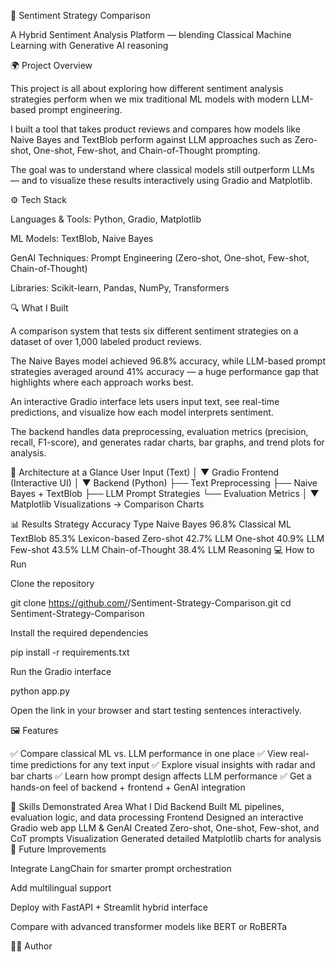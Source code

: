 🧠 Sentiment Strategy Comparison

A Hybrid Sentiment Analysis Platform — blending Classical Machine Learning with Generative AI reasoning

🌍 Project Overview

This project is all about exploring how different sentiment analysis strategies perform when we mix traditional ML models with modern LLM-based prompt engineering.

I built a tool that takes product reviews and compares how models like Naive Bayes and TextBlob perform against LLM approaches such as Zero-shot, One-shot, Few-shot, and Chain-of-Thought prompting.

The goal was to understand where classical models still outperform LLMs — and to visualize these results interactively using Gradio and Matplotlib.

⚙️ Tech Stack

Languages & Tools: Python, Gradio, Matplotlib

ML Models: TextBlob, Naive Bayes

GenAI Techniques: Prompt Engineering (Zero-shot, One-shot, Few-shot, Chain-of-Thought)

Libraries: Scikit-learn, Pandas, NumPy, Transformers

🔍 What I Built

A comparison system that tests six different sentiment strategies on a dataset of over 1,000 labeled product reviews.

The Naive Bayes model achieved 96.8% accuracy, while LLM-based prompt strategies averaged around 41% accuracy — a huge performance gap that highlights where each approach works best.

An interactive Gradio interface lets users input text, see real-time predictions, and visualize how each model interprets sentiment.

The backend handles data preprocessing, evaluation metrics (precision, recall, F1-score), and generates radar charts, bar graphs, and trend plots for analysis.

🧩 Architecture at a Glance
User Input (Text)
      │
      ▼
Gradio Frontend (Interactive UI)
      │
      ▼
Backend (Python)
 ├── Text Preprocessing
 ├── Naive Bayes + TextBlob
 ├── LLM Prompt Strategies
 └── Evaluation Metrics
      │
      ▼
Matplotlib Visualizations → Comparison Charts

📊 Results
Strategy	Accuracy	Type
Naive Bayes	96.8%	Classical ML
TextBlob	85.3%	Lexicon-based
Zero-shot	42.7%	LLM
One-shot	40.9%	LLM
Few-shot	43.5%	LLM
Chain-of-Thought	38.4%	LLM Reasoning
💻 How to Run

Clone the repository

git clone https://github.com/<your-username>/Sentiment-Strategy-Comparison.git
cd Sentiment-Strategy-Comparison


Install the required dependencies

pip install -r requirements.txt


Run the Gradio interface

python app.py


Open the link in your browser and start testing sentences interactively.

🖼️ Features

✅ Compare classical ML vs. LLM performance in one place
✅ View real-time predictions for any text input
✅ Explore visual insights with radar and bar charts
✅ Learn how prompt design affects LLM performance
✅ Get a hands-on feel of backend + frontend + GenAI integration

🧠 Skills Demonstrated
Area	What I Did
Backend	Built ML pipelines, evaluation logic, and data processing
Frontend	Designed an interactive Gradio web app
LLM & GenAI	Created Zero-shot, One-shot, Few-shot, and CoT prompts
Visualization	Generated detailed Matplotlib charts for analysis
🚀 Future Improvements

Integrate LangChain for smarter prompt orchestration

Add multilingual support

Deploy with FastAPI + Streamlit hybrid interface

Compare with advanced transformer models like BERT or RoBERTa

👨‍💻 Author
